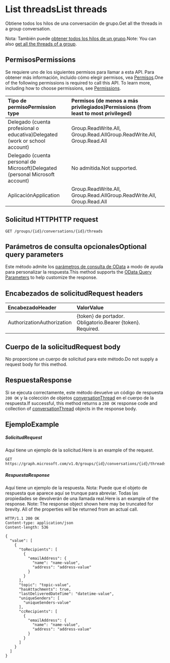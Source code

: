 # <a name="list-threads"></a><span data-ttu-id="7de28-101">List threads</span><span class="sxs-lookup"><span data-stu-id="7de28-101">List threads</span></span>

<span data-ttu-id="7de28-102">Obtiene todos los hilos de una conversación de grupo.</span><span class="sxs-lookup"><span data-stu-id="7de28-102">Get all the threads in a group conversation.</span></span>

<span data-ttu-id="7de28-103">Nota: También puede [obtener todos los hilos de un grupo](group_list_threads.md).</span><span class="sxs-lookup"><span data-stu-id="7de28-103">Note: You can also [get all the threads of a group](group_list_threads.md).</span></span>

## <a name="permissions"></a><span data-ttu-id="7de28-104">Permisos</span><span class="sxs-lookup"><span data-stu-id="7de28-104">Permissions</span></span>
<span data-ttu-id="7de28-p101">Se requiere uno de los siguientes permisos para llamar a esta API. Para obtener más información, incluido cómo elegir permisos, vea [Permisos](../../../concepts/permissions_reference.md).</span><span class="sxs-lookup"><span data-stu-id="7de28-p101">One of the following permissions is required to call this API. To learn more, including how to choose permissions, see [Permissions](../../../concepts/permissions_reference.md).</span></span>

|<span data-ttu-id="7de28-107">Tipo de permiso</span><span class="sxs-lookup"><span data-stu-id="7de28-107">Permission type</span></span>      | <span data-ttu-id="7de28-108">Permisos (de menos a más privilegiados)</span><span class="sxs-lookup"><span data-stu-id="7de28-108">Permissions (from least to most privileged)</span></span>              | 
|:--------------------|:---------------------------------------------------------| 
|<span data-ttu-id="7de28-109">Delegado (cuenta profesional o educativa)</span><span class="sxs-lookup"><span data-stu-id="7de28-109">Delegated (work or school account)</span></span> | <span data-ttu-id="7de28-110">Group.ReadWrite.All, Group.Read.All</span><span class="sxs-lookup"><span data-stu-id="7de28-110">Group.ReadWrite.All, Group.Read.All</span></span>    | 
|<span data-ttu-id="7de28-111">Delegado (cuenta personal de Microsoft)</span><span class="sxs-lookup"><span data-stu-id="7de28-111">Delegated (personal Microsoft account)</span></span> | <span data-ttu-id="7de28-112">No admitida.</span><span class="sxs-lookup"><span data-stu-id="7de28-112">Not supported.</span></span>    | 
|<span data-ttu-id="7de28-113">Aplicación</span><span class="sxs-lookup"><span data-stu-id="7de28-113">Application</span></span> | <span data-ttu-id="7de28-114">Group.ReadWrite.All, Group.Read.All</span><span class="sxs-lookup"><span data-stu-id="7de28-114">Group.ReadWrite.All, Group.Read.All</span></span> | 

## <a name="http-request"></a><span data-ttu-id="7de28-115">Solicitud HTTP</span><span class="sxs-lookup"><span data-stu-id="7de28-115">HTTP request</span></span>
<!-- { "blockType": "ignored" } -->
```http
GET /groups/{id}/conversations/{id}/threads
```
## <a name="optional-query-parameters"></a><span data-ttu-id="7de28-116">Parámetros de consulta opcionales</span><span class="sxs-lookup"><span data-stu-id="7de28-116">Optional query parameters</span></span>
<span data-ttu-id="7de28-117">Este método admite los [parámetros de consulta de OData](http://developer.microsoft.com/en-us/graph/docs/overview/query_parameters) a modo de ayuda para personalizar la respuesta.</span><span class="sxs-lookup"><span data-stu-id="7de28-117">This method supports the [OData Query Parameters](http://developer.microsoft.com/en-us/graph/docs/overview/query_parameters) to help customize the response.</span></span>
## <a name="request-headers"></a><span data-ttu-id="7de28-118">Encabezados de solicitud</span><span class="sxs-lookup"><span data-stu-id="7de28-118">Request headers</span></span>
| <span data-ttu-id="7de28-119">Encabezado</span><span class="sxs-lookup"><span data-stu-id="7de28-119">Header</span></span>       | <span data-ttu-id="7de28-120">Valor</span><span class="sxs-lookup"><span data-stu-id="7de28-120">Value</span></span> |
|:---------------|:--------|
| <span data-ttu-id="7de28-121">Authorization</span><span class="sxs-lookup"><span data-stu-id="7de28-121">Authorization</span></span>  | <span data-ttu-id="7de28-p102">{token} de portador. Obligatorio.</span><span class="sxs-lookup"><span data-stu-id="7de28-p102">Bearer {token}. Required.</span></span>  |

## <a name="request-body"></a><span data-ttu-id="7de28-124">Cuerpo de la solicitud</span><span class="sxs-lookup"><span data-stu-id="7de28-124">Request body</span></span>
<span data-ttu-id="7de28-125">No proporcione un cuerpo de solicitud para este método.</span><span class="sxs-lookup"><span data-stu-id="7de28-125">Do not supply a request body for this method.</span></span>

## <a name="response"></a><span data-ttu-id="7de28-126">Respuesta</span><span class="sxs-lookup"><span data-stu-id="7de28-126">Response</span></span>

<span data-ttu-id="7de28-127">Si se ejecuta correctamente, este método devuelve un código de respuesta `200 OK` y la colección de objetos [conversationThread](../resources/conversationthread.md) en el cuerpo de la respuesta.</span><span class="sxs-lookup"><span data-stu-id="7de28-127">If successful, this method returns a `200 OK` response code and collection of [conversationThread](../resources/conversationthread.md) objects in the response body.</span></span>
## <a name="example"></a><span data-ttu-id="7de28-128">Ejemplo</span><span class="sxs-lookup"><span data-stu-id="7de28-128">Example</span></span>
##### <a name="request"></a><span data-ttu-id="7de28-129">Solicitud</span><span class="sxs-lookup"><span data-stu-id="7de28-129">Request</span></span>
<span data-ttu-id="7de28-130">Aquí tiene un ejemplo de la solicitud.</span><span class="sxs-lookup"><span data-stu-id="7de28-130">Here is an example of the request.</span></span>
<!-- {
  "blockType": "request",
  "name": "get_threads"
}-->
```http
GET https://graph.microsoft.com/v1.0/groups/{id}/conversations/{id}/threads
```
##### <a name="response"></a><span data-ttu-id="7de28-131">Respuesta</span><span class="sxs-lookup"><span data-stu-id="7de28-131">Response</span></span>
<span data-ttu-id="7de28-p103">Aquí tiene un ejemplo de la respuesta. Nota: Puede que el objeto de respuesta que aparece aquí se trunque para abreviar. Todas las propiedades se devolverán de una llamada real.</span><span class="sxs-lookup"><span data-stu-id="7de28-p103">Here is an example of the response. Note: The response object shown here may be truncated for brevity. All of the properties will be returned from an actual call.</span></span>
<!-- {
  "blockType": "response",
  "truncated": true,
  "@odata.type": "microsoft.graph.conversationThread",
  "isCollection": true
} -->
```http
HTTP/1.1 200 OK
Content-type: application/json
Content-length: 536

{
  "value": [
    {
      "toRecipients": [
        {
          "emailAddress": {
            "name": "name-value",
            "address": "address-value"
          }
        }
      ],
      "topic": "topic-value",
      "hasAttachments": true,
      "lastDeliveredDateTime": "datetime-value",
      "uniqueSenders": [
        "uniqueSenders-value"
      ],
      "ccRecipients": [
        {
          "emailAddress": {
            "name": "name-value",
            "address": "address-value"
          }
        }
      ]
    }
  ]
}
```

<!-- uuid: 8fcb5dbc-d5aa-4681-8e31-b001d5168d79
2015-10-25 14:57:30 UTC -->
<!-- {
  "type": "#page.annotation",
  "description": "List threads",
  "keywords": "",
  "section": "documentation",
  "tocPath": ""
}-->
